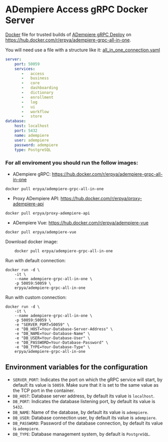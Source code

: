 ADempiere Access gRPC Docker Server
=====================

[Docker](https://www.docker.io/) file for trusted builds of [ADempiere gRPC Deploy](http://erpya.com/) on https://hub.docker.com/r/erpya/adempiere-grpc-all-in-one.

You will need use a file with a structure like it: [all_in_one_connection.yaml](all_in_one_connection.yaml)

```yaml
server:
    port: 50059
    services:
       -   access
       -   business
       -   core
       -   dashboarding
       -   dictionary
       -   enrollment
       -   log
       -   ui
       -   workflow
       -   store
database:
    host: localhost
    port: 5432
    name: adempiere
    user: adempiere
    password: adempiere
    type: PostgreSQL
```

### For all enviroment you should run the follow images:
- ADempiere gRPC: https://hub.docker.com/r/erpya/adempiere-grpc-all-in-one
```shell
docker pull erpya/adempiere-grpc-all-in-one
```
- Proxy ADempiere API: https://hub.docker.com/r/erpya/proxy-adempiere-api
```shell
docker pull erpya/proxy-adempiere-api
```
- ADempiere Vue: https://hub.docker.com/r/erpya/adempiere-vue
```shell
docker pull erpya/adempiere-vue
```

Download docker image:
```shell
    docker pull erpya/adempiere-grpc-all-in-one
```

Run with default connection:
```shell
docker run -d \
    -it \
    --name adempiere-grpc-all-in-one \
	-p 50059:50059 \
	erpya/adempiere-grpc-all-in-one
```

Run with custom connection:
```shell
docker run -d \
    -it \
    --name adempiere-grpc-all-in-one \
    -p 50059:50059 \
    -e "SERVER_PORT=50059" \
    -e "DB_HOST=Your-Database-Server-Address" \
    -e "DB_NAME=Your-Database-Name" \
    -e "DB_USER=Your-Database-User" \
    -e "DB_PASSWORD=Your-Database-Password" \
    -e "DB_TYPE=Your-Database-Type" \
    erpya/adempiere-grpc-all-in-one
```

## Environment variables for the configuration

 * `SERVER_PORT`: Indicates the port on which the gRPC service will start, by default its value is `50059`. Make sure that it is set to the same value as the TCP port in the container.
 * `DB_HOST`: Database server address, by default its value is `localhost`.
 * `DB_PORT`: Indicates the database listening port, by default its value is `5432`.
 * `DB_NAME`: Name of the database, by default its value is `adempiere`.
 * `DB_USER`: Database connection user, by default its value is `adempiere`.
 * `DB_PASSWORD`: Password of the database connection, by default its value is `adempiere`.
 * `DB_TYPE`: Database management system, by default is `PostgreSQL`.
